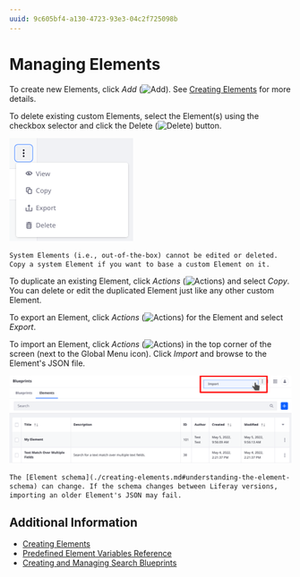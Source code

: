 ```yaml
---
uuid: 9c605bf4-a130-4723-93e3-04c2f725098b
---
```

# Managing Elements

To create new Elements, click _Add_ (![Add](../../../../../images/icon-add.png)). See [Creating Elements](./creating-elements.md) for more details.

To delete existing custom Elements, select the Element(s) using the checkbox selector and click the Delete (![Delete](../../../../../images/icon-trash.png)) button.

![Custom Elements can be viuewed, copied, exported, or deleted.](./managing-elements/images/01.png)

```{note}
System Elements (i.e., out-of-the-box) cannot be edited or deleted. Copy a system Element if you want to base a custom Element on it.
```

To duplicate an existing Element, click _Actions_ (![Actions](../../../../../images/icon-actions.png)) and select _Copy_. You can delete or edit the duplicated Element just like any other custom Element.

To export an Element, click _Actions_ (![Actions](../../../../../images/icon-actions.png)) for the Element and select _Export_.

To import an Element, click _Actions_ (![Actions](../../../../../images/icon-actions.png)) in the top corner of the screen (next to the Global Menu icon). Click _Import_ and browse to the Element's JSON file.

![Import Element JSON files.](./managing-elements/images/02.png)

```{warning}
The [Element schema](./creating-elements.md#understanding-the-element-schema) can change. If the schema changes between Liferay versions, importing an older Element's JSON may fail.
```

## Additional Information

- [Creating Elements](./creating-elements.md)
- [Predefined Element Variables Reference](./predefined-element-variables-reference.md)
- [Creating and Managing Search Blueprints](../creating-and-managing-search-blueprints.md)
